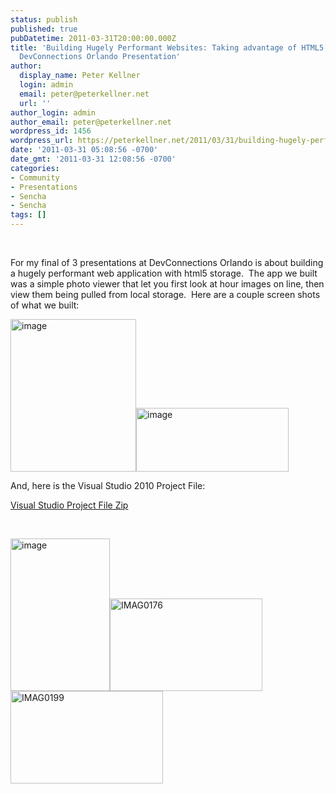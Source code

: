 ```yaml
---
status: publish
published: true
pubDatetime: 2011-03-31T20:00:00.000Z
title: 'Building Hugely Performant Websites: Taking advantage of HTML5 Storage, 3rd
  DevConnections Orlando Presentation'
author:
  display_name: Peter Kellner
  login: admin
  email: peter@peterkellner.net
  url: ''
author_login: admin
author_email: peter@peterkellner.net
wordpress_id: 1456
wordpress_url: https://peterkellner.net/2011/03/31/building-hugely-performant-websites-taking-advantage-of-html5-storage-3rd-devconnections-orlando-presentation/
date: '2011-03-31 05:08:56 -0700'
date_gmt: '2011-03-31 12:08:56 -0700'
categories:
- Community
- Presentations
- Sencha
- Sencha
tags: []
---
```

<p>&#160;</p>
<p>For my final of 3 presentations at DevConnections Orlando is about building a hugely performant web application with html5 storage.&#160; The app we built was a simple photo viewer that let you first look at hour images on line, then view them being pulled from local storage.&#160; Here are a couple screen shots of what we built:</p>
<p><a href="/FilesForWebDownload/Building-Hugely-Performant-Websites-Taki_6E8B/image.png"><img style="background-image: none; border-bottom: 0px; border-left: 0px; margin: 0px; padding-left: 0px; padding-right: 0px; display: inline; border-top: 0px; border-right: 0px; padding-top: 0px" title="image" border="0" alt="image" src="/FilesForWebDownload/Building-Hugely-Performant-Websites-Taki_6E8B/image_thumb.png" width="201" height="244" /></a><a href="/FilesForWebDownload/Building-Hugely-Performant-Websites-Taki_6E8B/image_3.png"><img style="background-image: none; border-bottom: 0px; border-left: 0px; margin: 0px; padding-left: 0px; padding-right: 0px; display: inline; border-top: 0px; border-right: 0px; padding-top: 0px" title="image" border="0" alt="image" src="/FilesForWebDownload/Building-Hugely-Performant-Websites-Taki_6E8B/image_thumb_3.png" width="244" height="102" /></a></p>
<p>And, here is the Visual Studio 2010 Project File:</p>
<div style="padding-bottom: 0px; margin: 0px; padding-left: 0px; padding-right: 0px; display: inline; float: none; padding-top: 0px" id="scid:8eb9d37f-1541-4f29-b6f4-1eea890d4876:e52bcc8c-8f42-4c4d-952d-3ec1008e07cd" class="wlWriterEditableSmartContent">
<div><a href="/FilesForWebDownload/Building-Hugely-Performant-Websites-Taki_6E8B/MvcApplication1.zip" target="_self">Visual Studio Project File Zip</a></div></p>
</div>
<p>&#160;</p>
<p><a href="/FilesForWebDownload/Building-Hugely-Performant-Websites-Taki_6E8B/image_4.png"><img style="background-image: none; border-bottom: 0px; border-left: 0px; margin: 0px; padding-left: 0px; padding-right: 0px; display: inline; border-top: 0px; border-right: 0px; padding-top: 0px" title="image" border="0" alt="image" src="/FilesForWebDownload/Building-Hugely-Performant-Websites-Taki_6E8B/image_thumb_4.png" width="159" height="244" /></a><a href="/FilesForWebDownload/Building-Hugely-Performant-Websites-Taki_6E8B/IMAG0176.jpg"><img style="background-image: none; border-bottom: 0px; border-left: 0px; margin: 0px; padding-left: 0px; padding-right: 0px; display: inline; border-top: 0px; border-right: 0px; padding-top: 0px" title="IMAG0176" border="0" alt="IMAG0176" src="/FilesForWebDownload/Building-Hugely-Performant-Websites-Taki_6E8B/IMAG0176_thumb.jpg" width="244" height="148" /></a><a href="/FilesForWebDownload/Building-Hugely-Performant-Websites-Taki_6E8B/IMAG0199.jpg"><img style="background-image: none; border-bottom: 0px; border-left: 0px; padding-left: 0px; padding-right: 0px; display: inline; border-top: 0px; border-right: 0px; padding-top: 0px" title="IMAG0199" border="0" alt="IMAG0199" src="/FilesForWebDownload/Building-Hugely-Performant-Websites-Taki_6E8B/IMAG0199_thumb.jpg" width="244" height="148" /></a></p>
